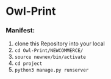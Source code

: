# Owl-Print

### Manifest:
1. clone this Repository into your local
2. ```cd Owl-Print/NEWCOMMERCE/```
3. ```source newnev/bin/activate```
4. ```cd project```
5. ```python3 manage.py runserver```
